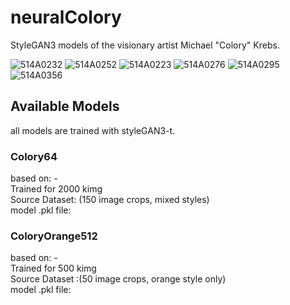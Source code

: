 # neuralColory
StyleGAN3 models of the visionary artist Michael "Colory" Krebs.

![514A0232](https://user-images.githubusercontent.com/10214666/149182929-cfdaa9ab-9053-46e4-820b-cbae7f406cf8.jpg)
![514A0252](https://user-images.githubusercontent.com/10214666/149183103-ef82171b-124e-47ca-bbd0-f594253149d3.jpg)
![514A0223](https://user-images.githubusercontent.com/10214666/149183153-e9d49377-33a0-47da-8c85-2374c2e057a6.jpg)
![514A0276](https://user-images.githubusercontent.com/10214666/149183186-286ae9b2-12cd-4eb8-b083-914737eaafa0.jpg)
![514A0295](https://user-images.githubusercontent.com/10214666/149183211-97db952c-1de2-464d-ac50-4a29a6d66caf.jpg)
![514A0356](https://user-images.githubusercontent.com/10214666/149183259-2de14f21-188e-4dda-b155-232e2187ee56.jpg)

## Available Models
all models are trained with styleGAN3-t.
### Colory64
based on: -<br>
Trained for 2000 kimg<br>
Source Dataset: (150 image crops, mixed styles)<br>
model .pkl file: <br>
### ColoryOrange512
based on: -<br>
Trained for 500 kimg<br>
Source Dataset :(50 image crops, orange style only)<br>
model .pkl file: <br>


